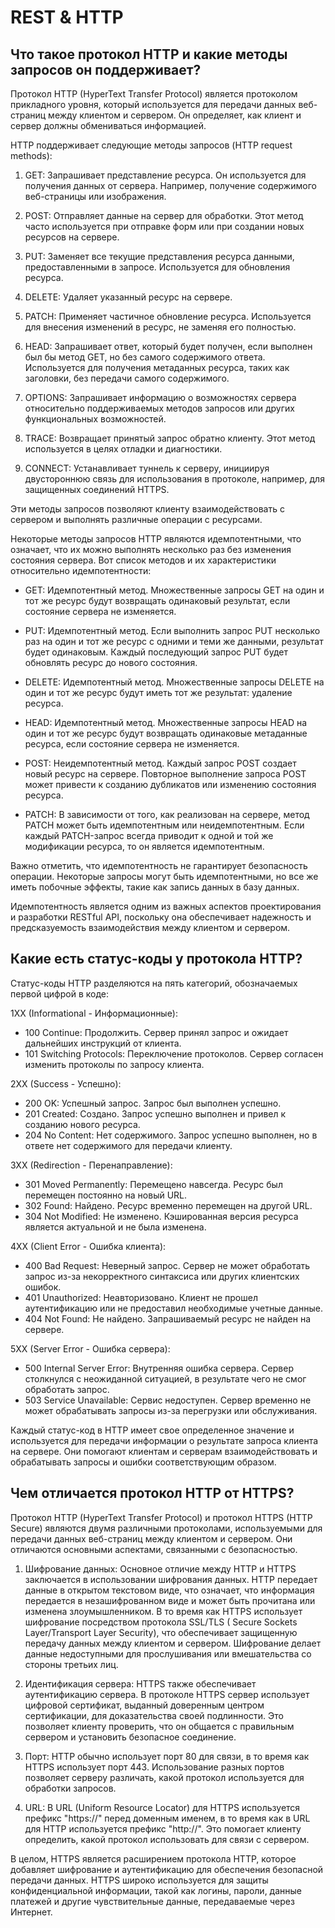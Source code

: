 # REST & HTTP

## Что такое протокол HTTP и какие методы запросов он поддерживает?

Протокол HTTP (HyperText Transfer Protocol) является протоколом прикладного уровня, который используется для передачи
данных веб-страниц между клиентом и сервером. Он определяет, как клиент и сервер должны обмениваться информацией.

HTTP поддерживает следующие методы запросов (HTTP request methods):

1. GET: Запрашивает представление ресурса. Он используется для получения данных от сервера. Например, получение
   содержимого веб-страницы или изображения.

2. POST: Отправляет данные на сервер для обработки. Этот метод часто используется при отправке форм или при создании
   новых ресурсов на сервере.

3. PUT: Заменяет все текущие представления ресурса данными, предоставленными в запросе. Используется для обновления
   ресурса.

4. DELETE: Удаляет указанный ресурс на сервере.

5. PATCH: Применяет частичное обновление ресурса. Используется для внесения изменений в ресурс, не заменяя его
   полностью.

6. HEAD: Запрашивает ответ, который будет получен, если выполнен был бы метод GET, но без самого содержимого ответа.
   Используется для получения метаданных ресурса, таких как заголовки, без передачи самого содержимого.

7. OPTIONS: Запрашивает информацию о возможностях сервера относительно поддерживаемых методов запросов или других
   функциональных возможностей.

8. TRACE: Возвращает принятый запрос обратно клиенту. Этот метод используется в целях отладки и диагностики.

9. CONNECT: Устанавливает туннель к серверу, инициируя двустороннюю связь для использования в протоколе, например, для
   защищенных соединений HTTPS.

Эти методы запросов позволяют клиенту взаимодействовать с сервером и выполнять различные операции с ресурсами.

Некоторые методы запросов HTTP являются идемпотентными, что означает, что их можно выполнять несколько раз без изменения
состояния сервера. Вот список методов и их характеристики относительно идемпотентности:

- GET: Идемпотентный метод. Множественные запросы GET на один и тот же ресурс будут возвращать одинаковый результат,
  если состояние сервера не изменяется.

- PUT: Идемпотентный метод. Если выполнить запрос PUT несколько раз на один и тот же ресурс с одними и теми же данными,
  результат будет одинаковым. Каждый последующий запрос PUT будет обновлять ресурс до нового состояния.

- DELETE: Идемпотентный метод. Множественные запросы DELETE на один и тот же ресурс будут иметь тот же результат:
  удаление ресурса.

- HEAD: Идемпотентный метод. Множественные запросы HEAD на один и тот же ресурс будут возвращать одинаковые метаданные
  ресурса, если состояние сервера не изменяется.

- POST: Неидемпотентный метод. Каждый запрос POST создает новый ресурс на сервере. Повторное выполнение запроса POST
  может привести к созданию дубликатов или изменению состояния ресурса.

- PATCH: В зависимости от того, как реализован на сервере, метод PATCH может быть идемпотентным или неидемпотентным.
  Если каждый PATCH-запрос всегда приводит к одной и той же модификации ресурса, то он является идемпотентным.

Важно отметить, что идемпотентность не гарантирует безопасность операции. Некоторые запросы могут быть идемпотентными,
но все же иметь побочные эффекты, такие как запись данных в базу данных.

Идемпотентность является одним из важных аспектов проектирования и разработки RESTful API, поскольку она обеспечивает
надежность и предсказуемость взаимодействия между клиентом и сервером.

## Какие есть статус-коды у протокола HTTP?

Статус-коды HTTP разделяются на пять категорий, обозначаемых первой цифрой в коде:

1XX (Informational - Информационные):

- 100 Continue: Продолжить. Сервер принял запрос и ожидает дальнейших инструкций от клиента.
- 101 Switching Protocols: Переключение протоколов. Сервер согласен изменить протоколы по запросу клиента.

2XX (Success - Успешно):

- 200 OK: Успешный запрос. Запрос был выполнен успешно.
- 201 Created: Создано. Запрос успешно выполнен и привел к созданию нового ресурса.
- 204 No Content: Нет содержимого. Запрос успешно выполнен, но в ответе нет содержимого для передачи клиенту.

3XX (Redirection - Перенаправление):

- 301 Moved Permanently: Перемещено навсегда. Ресурс был перемещен постоянно на новый URL.
- 302 Found: Найдено. Ресурс временно перемещен на другой URL.
- 304 Not Modified: Не изменено. Кэшированная версия ресурса является актуальной и не была изменена.

4XX (Client Error - Ошибка клиента):

- 400 Bad Request: Неверный запрос. Сервер не может обработать запрос из-за некорректного синтаксиса или других
  клиентских ошибок.
- 401 Unauthorized: Неавторизовано. Клиент не прошел аутентификацию или не предоставил необходимые учетные данные.
- 404 Not Found: Не найдено. Запрашиваемый ресурс не найден на сервере.

5XX (Server Error - Ошибка сервера):

- 500 Internal Server Error: Внутренняя ошибка сервера. Сервер столкнулся с неожиданной ситуацией, в результате чего не
  смог обработать запрос.
- 503 Service Unavailable: Сервис недоступен. Сервер временно не может обрабатывать запросы из-за перегрузки или
  обслуживания.

Каждый статус-код в HTTP имеет свое определенное значение и используется для передачи информации о результате запроса
клиента на сервере. Они помогают клиентам и серверам взаимодействовать и обрабатывать запросы и ошибки соответствующим
образом.

## Чем отличается протокол HTTP от HTTPS?

Протокол HTTP (HyperText Transfer Protocol) и протокол HTTPS (HTTP Secure) являются двумя различными протоколами,
используемыми для передачи данных веб-страниц между клиентом и сервером. Они отличаются основными аспектами, связанными
с безопасностью.

1. Шифрование данных: Основное отличие между HTTP и HTTPS заключается в использовании шифрования данных. HTTP передает
   данные в открытом текстовом виде, что означает, что информация передается в незашифрованном виде и может быть
   прочитана или изменена злоумышленником. В то время как HTTPS использует шифрование посредством протокола SSL/TLS (
   Secure Sockets Layer/Transport Layer Security), что обеспечивает защищенную передачу данных между клиентом и
   сервером. Шифрование делает данные недоступными для прослушивания или вмешательства со стороны третьих лиц.

2. Идентификация сервера: HTTPS также обеспечивает аутентификацию сервера. В протоколе HTTPS сервер использует цифровой
   сертификат, выданный доверенным центром сертификации, для доказательства своей подлинности. Это позволяет клиенту
   проверить, что он общается с правильным сервером и установить безопасное соединение.

3. Порт: HTTP обычно использует порт 80 для связи, в то время как HTTPS использует порт 443. Использование разных портов
   позволяет серверу различать, какой протокол используется для обработки запросов.

4. URL: В URL (Uniform Resource Locator) для HTTPS используется префикс "https://" перед доменным именем, в то время как
   в URL для HTTP используется префикс "http://". Это помогает клиенту определить, какой протокол использовать для связи
   с сервером.

В целом, HTTPS является расширением протокола HTTP, которое добавляет шифрование и аутентификацию для обеспечения
безопасной передачи данных. HTTPS широко используется для защиты конфиденциальной информации, такой как логины, пароли,
данные платежей и другие чувствительные данные, передаваемые через Интернет.


